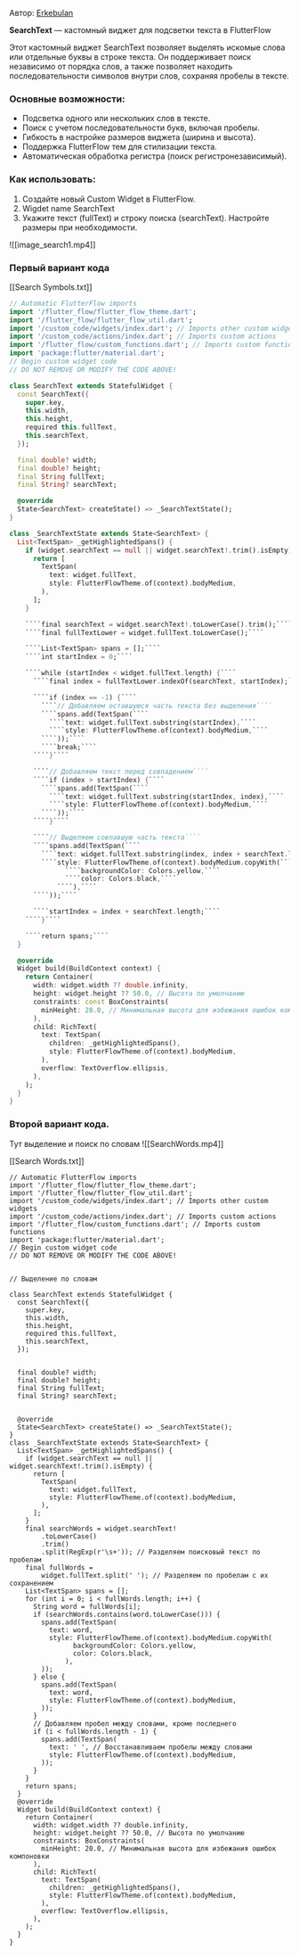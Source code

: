 Автор: [Erkebulan](https://t.me/zhappar01) 

**SearchText** — кастомный виджет для подсветки текста в FlutterFlow

Этот кастомный виджет SearchText позволяет выделять искомые слова или отдельные буквы в строке текста. Он поддерживает поиск независимо от порядка слов, а также позволяет находить последовательности символов внутри слов, сохраняя пробелы в тексте.

### Основные возможности:
- Подсветка одного или нескольких слов в тексте.
- Поиск с учетом последовательности букв, включая пробелы.
- Гибкость в настройке размеров виджета (ширина и высота).
- Поддержка FlutterFlow тем для стилизации текста.
- Автоматическая обработка регистра (поиск регистронезависимый).

### Как использовать:
1) Создайте новый Custom Widget в FlutterFlow.
2) Wigdet name SearchText
3) Укажите текст (fullText) и строку поиска (searchText).
Настройте размеры при необходимости.

![[image_search1.mp4]]

### Первый вариант кода
[[Search Symbols.txt]]
```dart
// Automatic FlutterFlow imports
import '/flutter_flow/flutter_flow_theme.dart';
import '/flutter_flow/flutter_flow_util.dart';
import '/custom_code/widgets/index.dart'; // Imports other custom widgets
import '/custom_code/actions/index.dart'; // Imports custom actions
import '/flutter_flow/custom_functions.dart'; // Imports custom functions
import 'package:flutter/material.dart';
// Begin custom widget code
// DO NOT REMOVE OR MODIFY THE CODE ABOVE!

class SearchText extends StatefulWidget {
  const SearchText({
    super.key,
    this.width,
    this.height,
    required this.fullText,
    this.searchText,
  });

  final double? width;
  final double? height;
  final String fullText;
  final String? searchText;

  @override
  State<SearchText> createState() => _SearchTextState();
}

class _SearchTextState extends State<SearchText> {
  List<TextSpan> _getHighlightedSpans() {
    if (widget.searchText == null || widget.searchText!.trim().isEmpty) {
      return [
        TextSpan(
          text: widget.fullText,
          style: FlutterFlowTheme.of(context).bodyMedium,
        ),
      ];
    }

    ````final searchText = widget.searchText!.toLowerCase().trim();````
    ````final fullTextLower = widget.fullText.toLowerCase();````

    ````List<TextSpan> spans = [];````
    ````int startIndex = 0;````

    ````while (startIndex < widget.fullText.length) {````
      ````final index = fullTextLower.indexOf(searchText, startIndex);````

      ````if (index == -1) {````
        ````// Добавляем оставшуюся часть текста без выделения````
        ````spans.add(TextSpan(````
          ````text: widget.fullText.substring(startIndex),````
          ````style: FlutterFlowTheme.of(context).bodyMedium,````
        ````));````
        ````break;````
      ````}````

      ````// Добавляем текст перед совпадением````
      ````if (index > startIndex) {````
        ````spans.add(TextSpan(````
          ````text: widget.fullText.substring(startIndex, index),````
          ````style: FlutterFlowTheme.of(context).bodyMedium,````
        ````));````
      ````}````

      ````// Выделяем совпавшую часть текста````
      ````spans.add(TextSpan(````
        ````text: widget.fullText.substring(index, index + searchText.length),````
        ````style: FlutterFlowTheme.of(context).bodyMedium.copyWith(````
              ````backgroundColor: Colors.yellow,````
              ````color: Colors.black,````
            ````),````
      ````));````

      ````startIndex = index + searchText.length;````
    ````}````

    ````return spans;````
  }

  @override
  Widget build(BuildContext context) {
    return Container(
      width: widget.width ?? double.infinity,
      height: widget.height ?? 50.0, // Высота по умолчанию
      constraints: const BoxConstraints(
        minHeight: 20.0, // Минимальная высота для избежания ошибок компоновки
      ),
      child: RichText(
        text: TextSpan(
          children: _getHighlightedSpans(),
          style: FlutterFlowTheme.of(context).bodyMedium,
        ),
        overflow: TextOverflow.ellipsis,
      ),
    );
  }
}
```



### Второй вариант кода. 
 Тут выделение и поиск по словам
![[SearchWords.mp4]]

[[Search Words.txt]]

```
// Automatic FlutterFlow imports
import '/flutter_flow/flutter_flow_theme.dart';
import '/flutter_flow/flutter_flow_util.dart';
import '/custom_code/widgets/index.dart'; // Imports other custom widgets
import '/custom_code/actions/index.dart'; // Imports custom actions
import '/flutter_flow/custom_functions.dart'; // Imports custom functions
import 'package:flutter/material.dart';
// Begin custom widget code
// DO NOT REMOVE OR MODIFY THE CODE ABOVE!


// Выделение по словам

class SearchText extends StatefulWidget {
  const SearchText({
    super.key,
    this.width,
    this.height,
    required this.fullText,
    this.searchText,
  });


  final double? width;
  final double? height;
  final String fullText;
  final String? searchText;


  @override
  State<SearchText> createState() => _SearchTextState();
}
class _SearchTextState extends State<SearchText> {
  List<TextSpan> _getHighlightedSpans() {
    if (widget.searchText == null || widget.searchText!.trim().isEmpty) {
      return [
        TextSpan(
          text: widget.fullText,
          style: FlutterFlowTheme.of(context).bodyMedium,
        ),
      ];
    }
    final searchWords = widget.searchText!
        .toLowerCase()
        .trim()
        .split(RegExp(r'\s+')); // Разделяем поисковый текст по пробелам
    final fullWords =
        widget.fullText.split(' '); // Разделяем по пробелам с их сохранением
    List<TextSpan> spans = [];
    for (int i = 0; i < fullWords.length; i++) {
      String word = fullWords[i];
      if (searchWords.contains(word.toLowerCase())) {
        spans.add(TextSpan(
          text: word,
          style: FlutterFlowTheme.of(context).bodyMedium.copyWith(
                backgroundColor: Colors.yellow,
                color: Colors.black,
              ),
        ));
      } else {
        spans.add(TextSpan(
          text: word,
          style: FlutterFlowTheme.of(context).bodyMedium,
        ));
      }
      // Добавляем пробел между словами, кроме последнего
      if (i < fullWords.length - 1) {
        spans.add(TextSpan(
          text: ' ', // Восстанавливаем пробелы между словами
          style: FlutterFlowTheme.of(context).bodyMedium,
        ));
      }
    }
    return spans;
  }
  @override
  Widget build(BuildContext context) {
    return Container(
      width: widget.width ?? double.infinity,
      height: widget.height ?? 50.0, // Высота по умолчанию
      constraints: BoxConstraints(
        minHeight: 20.0, // Минимальная высота для избежания ошибок компоновки
      ),
      child: RichText(
        text: TextSpan(
          children: _getHighlightedSpans(),
          style: FlutterFlowTheme.of(context).bodyMedium,
        ),
        overflow: TextOverflow.ellipsis,
      ),
    );
  }
}
```
